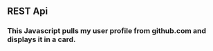 ## REST Api 

### This Javascript pulls my user profile from github.com and displays it in a card. 
